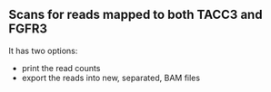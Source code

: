 Scans for reads mapped to both TACC3 and FGFR3
----

It has two options:
 - print the read counts
 - export the reads into new, separated, BAM files

